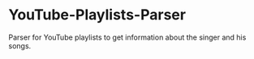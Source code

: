# YouTube-Playlists-Parser
Parser for YouTube playlists to get information about the singer and his songs.
